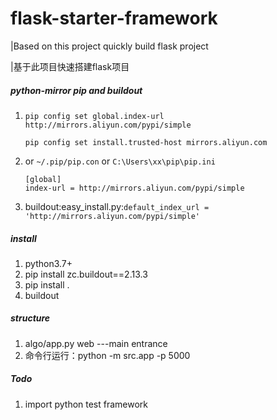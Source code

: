 # flask-starter-framework

|Based on this project quickly build flask project

|基于此项目快速搭建flask项目

##### python-mirror pip and  buildout
1. `pip config set global.index-url http://mirrors.aliyun.com/pypi/simple`

   `pip config set install.trusted-host mirrors.aliyun.com`

1. or `~/.pip/pip.con` or `C:\Users\xx\pip\pip.ini`

    ```
   [global]
    index-url = http://mirrors.aliyun.com/pypi/simple
   ```

1. buildout:easy_install.py:`default_index_url = 'http://mirrors.aliyun.com/pypi/simple'`

##### install
1. python3.7+
1. pip install zc.buildout==2.13.3
1. pip install .
1. buildout

##### structure
1. algo/app.py web ---main entrance
2. 命令行运行：python -m src.app -p 5000


##### Todo
1. import python test framework
